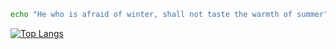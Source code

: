 ```bash
echo "He who is afraid of winter, shall not taste the warmth of summer"
```
[![Top Langs](https://github-readme-stats.vercel.app/api/top-langs/?username=Cydnirn&theme=radical&layout=compact)](https://github.com/anuraghazra/github-readme-stats)

<!---
Cydnirn/Cydnirn is a ✨ special ✨ repository because its `README.md` (this file) appears on your GitHub profile.
You can click the Preview link to take a look at your changes.
--->
